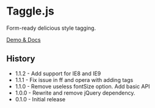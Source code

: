 Taggle.js
=========

Form-ready delicious style tagging.

[Demo & Docs](http://sean.is/poppin/tags/)

## History

 - 1.1.2 - Add support for IE8 and IE9
 - 1.1.1 - Fix issue in ff and opera with adding tags
 - 1.1.0 - Remove useless fontSize option. Add basic API
 - 1.0.0 - Rewrite and remove jQuery dependency.
 - 0.1.0 - Initial release
